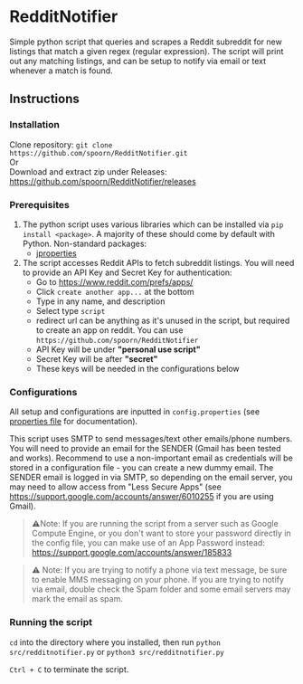 # RedditNotifier
Simple python script that queries and scrapes a Reddit subreddit for new listings that match a given regex (regular expression).  The script will print out any matching listings, and can be setup to notify via email or text whenever a match is found.


## Instructions

### Installation
Clone repository: `git clone https://github.com/spoorn/RedditNotifier.git`  
Or   
Download and extract zip under Releases: https://github.com/spoorn/RedditNotifier/releases

### Prerequisites
1. The python script uses various libraries which can be installed via `pip install <package>`.  A majority of these should come by default with Python.  Non-standard packages:
    - [jproperties](https://pypi.org/project/jproperties/)
2. The script accesses Reddit APIs to fetch subreddit listings.  You will need to provide an API Key and Secret Key for authentication:
    - Go to https://www.reddit.com/prefs/apps/
    - Click `create another app...` at the bottom
    - Type in any name, and description
    - Select type `script`
    - redirect url can be anything as it's unused in the script, but required to create an app on reddit.  You can use `https://github.com/spoorn/RedditNotifier`
    - API Key will be under **"personal use script"**
    - Secret Key will be after **"secret"**
    - These keys will be needed in the configurations below 


### Configurations
All setup and configurations are inputted in `config.properties` (see [properties file](https://github.com/spoorn/RedditNotifier/blob/main/config.properties) for documentation).

This script uses SMTP to send messages/text other emails/phone numbers.  You will need to provide an email for the SENDER (Gmail has been tested and works).  Recommend to use a non-important email as credentials will be stored in a configuration file - you can create a new dummy email.  The SENDER email is logged in via SMTP, so depending on the email server, you may need to allow access from "Less Secure Apps" (see https://support.google.com/accounts/answer/6010255 if you are using Gmail).

> ⚠️Note: If you are running the script from a server such as Google Compute Engine, or you don't want to store your password directly in the config file, you can make use of an App Password instead: https://support.google.com/accounts/answer/185833

> ⚠️ Note: If you are trying to notify a phone via text message, be sure to enable MMS messaging on your phone.  If you are trying to notify via email, double check the Spam folder and some email servers may mark the email as spam.

### Running the script
`cd` into the directory where you installed, then run `python src/redditnotifier.py` or `python3 src/redditnotifier.py`

`Ctrl + C` to terminate the script.
